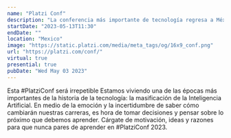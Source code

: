 ```yaml
---
name: "Platzi Conf"
description: "La conferencia más importante de tecnología regresa a México"
startDate: "2023-05-13T11:30"
endDate: ""
location: "Mexico"
image: "https://static.platzi.com/media/meta_tags/og/16x9_conf.png"
url: "https://platzi.com/conf/"
virtual: true
presential: true
pubDate: "Wed May 03 2023"
---
```


Esta #PlatziConf será irrepetible
Estamos viviendo una de las épocas más importantes de la historia de la tecnología: la masificación de la Inteligencia Artificial. En medio de la emoción y la incertidumbre de saber cómo cambiarán nuestras carreras, es hora de tomar decisiones y pensar sobre lo próximo que debemos aprender. Cárgate de motivación, ideas y razones para que nunca pares de aprender en #PlatziConf 2023.
